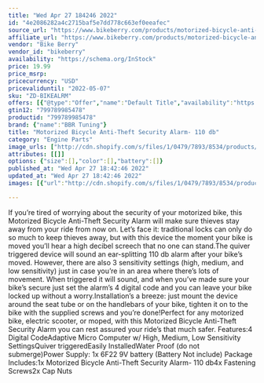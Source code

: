 ```yaml
---
title: "Wed Apr 27 184246 2022"
id: "4e2086282a4c2715baf5e7dd778c663ef0eeafec"
source_url: "https://www.bikeberry.com/products/motorized-bicycle-anti-theft-security-alarm-110-db"
affiliate_url: "https://www.bikeberry.com/products/motorized-bicycle-anti-theft-security-alarm-110-db?rfsn=6482684.8a9816&amp;utm_source=refersion&amp;utm_medium=affiliate&amp;utm_campaign=6482684.8a9816"
vendor: "Bike Berry"
vendor_id: "bikeberry"
availability: "https://schema.org/InStock"
price: 19.99
price_msrp: 
pricecurrency: "USD"
pricevaliduntil: "2022-05-07"
sku: "ZD-BIKEALRM"
offers: [{"@type":"Offer","name":"Default Title","availability":"https://schema.org/InStock","price":19.99,"priceCurrency":"USD","priceValidUntil":"2022-05-07","sku":"ZD-BIKEALRM","url":"/products/motorized-bicycle-anti-theft-security-alarm-110-db?variant=36226739896486"}]
gtin12: "799789985478"
productid: "799789985478"
brand: {"name":"BBR Tuning"}
title: "Motorized Bicycle Anti-Theft Security Alarm- 110 db"
category: "Engine Parts"
image_urls: ["http://cdn.shopify.com/s/files/1/0479/7893/8534/products/zd-bikealrm.jpg?v=1600812954"]
attributes: [[]]
options: {"size":[],"color":[],"battery":[]}
published_at: "Wed Apr 27 18:42:46 2022"
updated_at: "Wed Apr 27 18:42:46 2022"
images: [{"url":"http://cdn.shopify.com/s/files/1/0479/7893/8534/products/zd-bikealrm.jpg?v=1600812954","path":"full/6be3fe7735bb3b0957c792f669cf239d93fa6e97.jpg","checksum":"9d7dbd7e528e0c06409f3f8f493950b8","status":"downloaded"}]

---
```

If you’re tired of worrying about the security of your motorized bike, this Motorized Bicycle Anti-Theft Security Alarm will make sure thieves stay away from your ride from now on. Let’s face it: traditional locks can only do so much to keep thieves away, but with this device the moment your bike is moved you’ll hear a high decibel screech that no one can stand.The quiver triggered device will sound an ear-splitting 110 db alarm after your bike’s moved. However, there are also 3 sensitivity settings (high, medium, and low sensitivity) just in case you’re in an area where there’s lots of movement. When triggered it will sound, and when you’ve made sure your bike’s secure just set the alarm’s 4 digital code and you can leave your bike locked up without a worry.Installation’s a breeze: just mount the device around the seat tube or on the handlebars of your bike, tighten it on to the bike with the supplied screws and you’re done!Perfect for any motorized bike, electric scooter, or moped, with this Motorized Bicycle Anti-Theft Security Alarm you can rest assured your ride’s that much safer.
Features:4 Digital CodeAdaptive Micro Computer w/ High, Medium, Low Sensitivity SettingsQuiver triggeredEasily InstalledWater Proof (do not submerge)Power Supply: 1x 6F22 9V battery (Battery Not include)
Package Includes:1x Motorized Bicycle Anti-Theft Security Alarm- 110 db4x Fastening Screws2x Cap Nuts